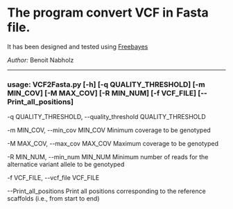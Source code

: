 # The program convert VCF in Fasta file. 

It has been designed and tested using [Freebayes](https://github.com/freebayes/freebayes)

*Author:* Benoit Nabholz

--------
### usage: VCF2Fasta.py [-h] [-q QUALITY_THRESHOLD] [-m MIN_COV] [-M MAX_COV] [-R MIN_NUM] [-f VCF_FILE] [--Print_all_positions]


  -q QUALITY_THRESHOLD, --quality_threshold QUALITY_THRESHOLD

  
  -m MIN_COV, --min_cov MIN_COV
                        Minimum coverage to be genotyped


  -M MAX_COV, --max_cov MAX_COV
                        Maximum coverage to be genotyped


  -R MIN_NUM, --min_num MIN_NUM
                        Minimum number of reads for the alternatice variant allele to be genotyped


  -f VCF_FILE, --vcf_file VCF_FILE


  --Print_all_positions
                        Print all positions corresponding to the reference scaffolds (i.e., from start to end)


